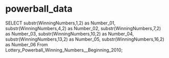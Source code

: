 # powerball_data

SELECT 
substr(WinningNumbers,1,2) as Number_01, 
substr(WinningNumbers,4,2) as Number_02,
substr(WinningNumbers,7,2) as Number_03,
substr(WinningNumbers,10,2) as Number_04,
substr(WinningNumbers,13,2) as Number_05,
substr(WinningNumbers,16,2) as Number_06
From Lottery_Powerball_Winning_Numbers__Beginning_2010;

